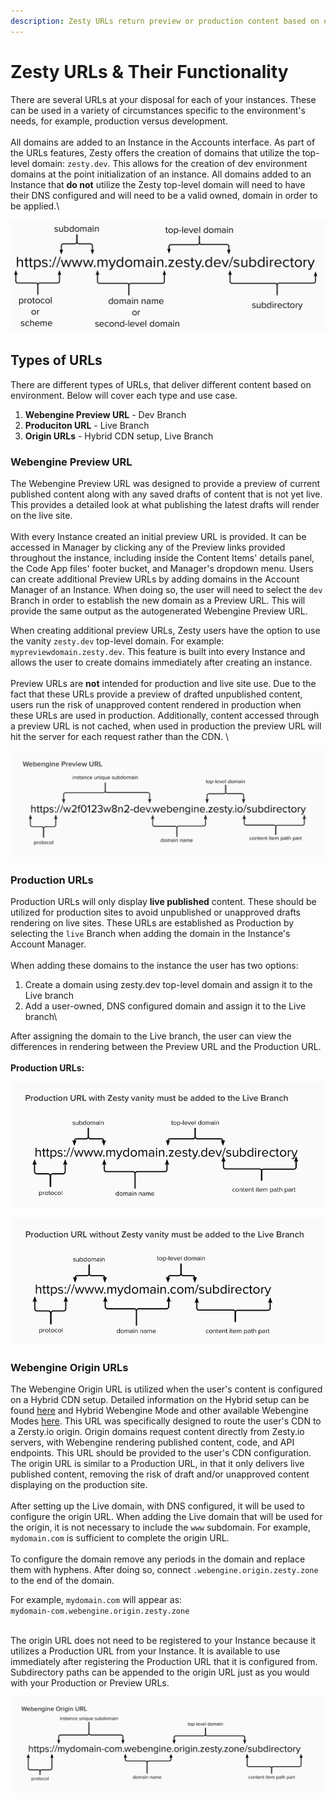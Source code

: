 ```yaml
---
description: Zesty URLs return preview or production content based on environment.
---
```


# Zesty URLs & Their Functionality

There are several URLs at your disposal for each of your instances. These can be used in a variety of circumstances specific to the environment's needs, for example, production versus development.\
\
All domains are added to an Instance in the Accounts interface. As part of the URLs features, Zesty offers the creation of domains that utilize the top-level domain: `zesty.dev`. This allows for the creation of dev environment domains at the point initialization of an instance. All domains added to an Instance that **do not** utilize the Zesty top-level domain will need to have their DNS configured and will need to be a valid owned, domain in order to be applied.\


![URL Sections with Zesty vanity top-level domain](<../../.gitbook/assets/Url Sections.png>)

## Types of URLs <a href="#types_of_urls" id="types_of_urls"></a>

There are different types of URLs, that deliver different content based on environment. Below will cover each type and use case.

1. **Webengine Preview URL** - Dev Branch
2. **Produciton URL** - Live Branch
3. **Origin URLs** - Hybrid CDN setup, Live Branch

### Webengine Preview URL <a href="#webengine_preview_url" id="webengine_preview_url"></a>

The Webengine Preview URL was designed to provide a preview of current published content along with any saved drafts of content that is not yet live. This provides a detailed look at what publishing the latest drafts will render on the live site. \
\
With every Instance created an initial preview URL is provided. It can be accessed in Manager by clicking any of the Preview links provided throughout the instance, including inside the Content Items' details panel, the Code App files' footer bucket, and Manager's dropdown menu. Users can create additional Preview URLs by adding domains in the Account Manager of an Instance. When doing so, the user will need to select the `dev` Branch in order to establish the new domain as a Preview URL. This will provide the same output as the autogenerated Webengine Preview URL.&#x20;

When creating additional preview URLs, Zesty users have the option to use the vanity `zesty.dev` top-level domain. For example: `mypreviewdomain.zesty.dev`. This feature is built into every Instance and allows the user to create domains immediately after creating an instance.\
\
Preview URLs are **not** intended for production and live site use. Due to the fact that these URLs provide a preview of drafted unpublished content, users run the risk of unapproved content rendered in production when these URLs are used in production. Additionally, content accessed through a preview URL is not cached, when used in production the preview URL will hit the server for each request rather than the CDN. \


![Webengine Preview URL Breakdown](<../../.gitbook/assets/Url Sections - Webengine Preview URL.png>)

### Production URLs <a href="#production_urls" id="production_urls"></a>

Production URLs will only display **live published** content. These should be utilized for production sites to avoid unpublished or unapproved drafts rendering on live sites. These URLs are established as Production by selecting the `live` Branch when adding the domain in the Instance's Account Manager. \
\
When adding these domains to the instance the user has two options:

1. Create a domain using zesty.dev top-level domain and assign it to the Live branch
2. Add a user-owned, DNS configured domain and assign it to the Live branch\


After assigning the domain to the Live branch, the user can view the differences in rendering between the Preview URL and the Production URL. \
\
**Production URLs:**

![Production URL with Zesty vanity must be added to the Live Branch](<../../.gitbook/assets/Url Sections - Production URL with Zesty vanity must be added to the Live Branch.png>)

![Production URL without Zesty vanity must be added to the Live Branch](<../../.gitbook/assets/Url Sections - Production URL without Zesty vanity must be added to the Live Branch.png>)

### Webengine Origin URLs <a href="#webengine_origin_urls" id="webengine_origin_urls"></a>

The Webengine Origin URL is utilized when the user's content is configured on a Hybrid CDN setup. Detailed information on the Hybrid setup can be found [here](hybrid-cdn-setup.md) and Hybrid Webengine Mode and other available Webengine Modes [here](modes.md). This URL was specifically designed to route the user's CDN to a Zersty.io origin.  Origin domains request content directly from Zesty.io servers, with Webengine rendering published content, code, and API endpoints. This URL should be provided to the user's CDN configuration. The origin URL is similar to a Production URL, in that it only delivers live published content, removing the risk of draft and/or unapproved content displaying on the production site. \
\
After setting up the Live domain, with DNS configured, it will be used to configure the origin URL. When adding the Live domain that will be used for the origin, it is not necessary to include the `www` subdomain. For example, `mydomain.com` is sufficient to complete the origin URL. \
\
To configure the domain remove any periods in the domain and replace them with hyphens. After doing so, connect `.webengine.origin.zesty.zone` to the end of the domain.&#x20;

For example, `mydomain.com` will appear as:\
`mydomain-com.webengine.origin.zesty.zone`

\
The origin URL does not need to be registered to your Instance because it utilizes a Production URL from your Instance. It is available to use immediately after registering the Production URL that it is configured from. Subdirectory paths can be appended to the origin URL just as you would with your Production or Preview URLs.

![Webengine Origin URL](<../../.gitbook/assets/Url Sections - Webengine Origin URL.png>)

